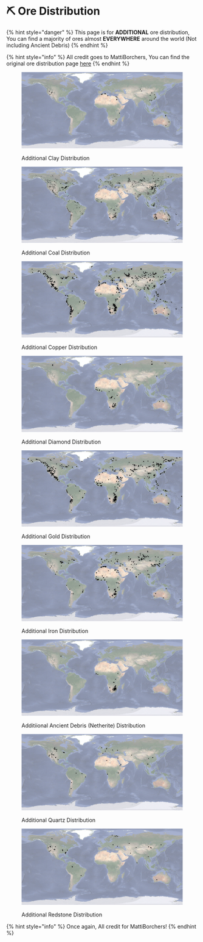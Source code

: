 # ⛏ Ore Distribution

{% hint style="danger" %}
This page is for **ADDITIONAL** ore distribution, You can find a majority of ores almost **EVERYWHERE** around the world (Not including Ancient Debris)
{% endhint %}

{% hint style="info" %}
All credit goes to MattiBorchers, You can find the original ore distribution page [here](https://earth.motfe.net/additional-ore-global-distribution/)
{% endhint %}

<figure><img src="../.gitbook/assets/image (4).png" alt=""><figcaption><p>Additional Clay Distribution</p></figcaption></figure>

<figure><img src="../.gitbook/assets/image (8).png" alt=""><figcaption><p>Additional Coal Distribution</p></figcaption></figure>

<figure><img src="../.gitbook/assets/image (5).png" alt=""><figcaption><p>Additional Copper Distribution</p></figcaption></figure>

<figure><img src="../.gitbook/assets/image (6).png" alt=""><figcaption><p>Additional Diamond Distribution</p></figcaption></figure>

<figure><img src="../.gitbook/assets/image (7).png" alt=""><figcaption><p>Additional Gold Distribution</p></figcaption></figure>

<figure><img src="../.gitbook/assets/image (1).png" alt=""><figcaption><p>Additional Iron Distribution</p></figcaption></figure>

<figure><img src="../.gitbook/assets/image (2).png" alt=""><figcaption><p>Additiional Ancient Debris (Netherite) Distribution</p></figcaption></figure>

<figure><img src="../.gitbook/assets/image.png" alt=""><figcaption><p>Additional Quartz Distribution</p></figcaption></figure>

<figure><img src="../.gitbook/assets/image (3).png" alt=""><figcaption><p>Additional Redstone Distribution</p></figcaption></figure>

{% hint style="info" %}
Once again, All credit for MattiBorchers!
{% endhint %}
